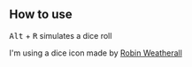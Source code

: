 
## How to use

<kbd>Alt</kbd> + <kbd>R</kbd> simulates a dice roll


I'm using a dice icon made by [Robin Weatherall](http://robinweatherall.co.uk)